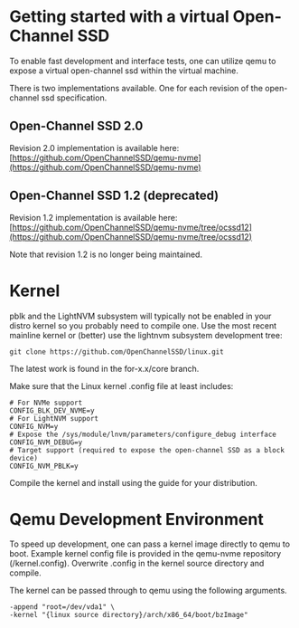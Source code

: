# Getting started with a virtual Open-Channel SSD

To enable fast development and interface tests, one can utilize qemu to expose a virtual open-channel ssd within the virtual machine.

There is two implementations available. One for each revision of the open-channel ssd specification.

## Open-Channel SSD 2.0

Revision 2.0 implementation is available here: [https://github.com/OpenChannelSSD/qemu-nvme](https://github.com/OpenChannelSSD/qemu-nvme)

## Open-Channel SSD 1.2 (deprecated)

Revision 1.2 implementation is available here: [https://github.com/OpenChannelSSD/qemu-nvme/tree/ocssd12](https://github.com/OpenChannelSSD/qemu-nvme/tree/ocssd12)

Note that revision 1.2 is no longer being maintained.

# Kernel

pblk and the LightNVM subsystem will typically not be enabled in your distro kernel so you probably need to compile one. Use the most recent mainline kernel or (better) use the lightnvm subsystem development tree:

   `git clone https://github.com/OpenChannelSSD/linux.git`

The latest work is found in the for-x.x/core branch.

Make sure that the Linux kernel .config file at least includes:

    # For NVMe support
    CONFIG_BLK_DEV_NVME=y
    # For LightNVM support
    CONFIG_NVM=y
    # Expose the /sys/module/lnvm/parameters/configure_debug interface
    CONFIG_NVM_DEBUG=y
    # Target support (required to expose the open-channel SSD as a block device)
    CONFIG_NVM_PBLK=y

Compile the kernel and install using the guide for your distribution.

# Qemu Development Environment

To speed up development, one can pass a kernel image directly to qemu to boot. Example kernel config file is provided in the qemu-nvme repository (/kernel.config). Overwrite .config in the kernel source directory and compile.

The kernel can be passed through to qemu using the following arguments.

    -append "root=/dev/vda1" \
    -kernel "{linux source directory}/arch/x86_64/boot/bzImage"

